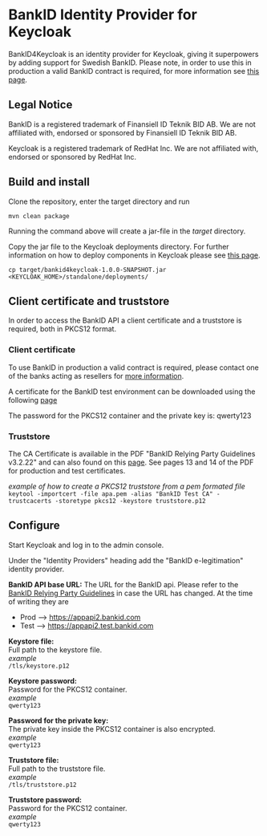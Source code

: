 # BankID Identity Provider for Keycloak

BankID4Keycloak is an identity provider for Keycloak, giving it superpowers by adding support for Swedish BankID.
Please note, in order to use this in production a valid BankID contract is required, for more information see [this page](https://www.bankid.com/utvecklare/guider).

## Legal Notice

BankID is a registered trademark of Finansiell ID Teknik BID AB. We are not affiliated with, endorsed or sponsored by Finansiell ID Teknik BID AB.

Keycloak is a registered trademark of RedHat Inc. We are not affiliated with, endorsed or sponsored by RedHat Inc.


## Build and install

Clone the repository, enter the target directory and run

`mvn clean package`

Running the command above will create a jar-file in the *target* directory.

Copy the jar file to the Keycloak deployments directory. For further information on how to deploy components in Keycloak please see [this page](https://www.keycloak.org/docs/latest/server_development).

`cp target/bankid4keycloak-1.0.0-SNAPSHOT.jar <KEYCLOAK_HOME>/standalone/deployments/`


## Client certificate and truststore
In order to access the BankID API a client certificate and a truststore is required, both in PKCS12 format.


### Client certificate
To use BankID in production a valid contract is required, please contact one of the banks acting as resellers for [more information](https://www.bankid.com/utvecklare/guider/skapa-fp-certifikat).

A certificate for the BankID test environment can be downloaded using the following [page](https://www.bankid.com/utvecklare/test)

The password for the PKCS12 container and the private key is: qwerty123

### Truststore
The CA Certificate is available in the PDF "BankID Relying Party Guidelines v3.2.22" and can also found on this [page](https://www.bankid.com/bankid-i-dina-tjanster/rp-info). See pages 13 and 14 of the PDF for production and test certificates.

*example of how to create a PKCS12 truststore from a pem formated file*  
`keytool -importcert -file apa.pem -alias "BankID Test CA" -trustcacerts -storetype pkcs12 -keystore truststore.p12`


## Configure

Start Keycloak and log in to the admin console.

Under the "Identity Providers" heading add the "BankID e-legitimation" identity provider.

**BankID API base URL:**
The URL for the BankID api. Please refer to the [BankID Relying Party Guidelines](https://www.bankid.com/bankid-i-dina-tjanster/rp-info) in case the URL has changed. 
At the time of writing they are 
 - Prod --> https://appapi2.bankid.com
 - Test --> https://appapi2.test.bankid.com

**Keystore file:**  
Full path to the keystore file.  
*example*  
`/tls/keystore.p12`

**Keystore password:**  
Password for the PKCS12 container.  
*example*  
`qwerty123`

**Password for the private key:**  
The private key inside the PKCS12 container is also encrypted.  
*example*  
`qwerty123`

**Truststore file:**  
Full path to the truststore file.  
*example*  
`/tls/truststore.p12`

**Truststore password:**  
Password for the PKCS12 container.  
*example*  
`qwerty123`
